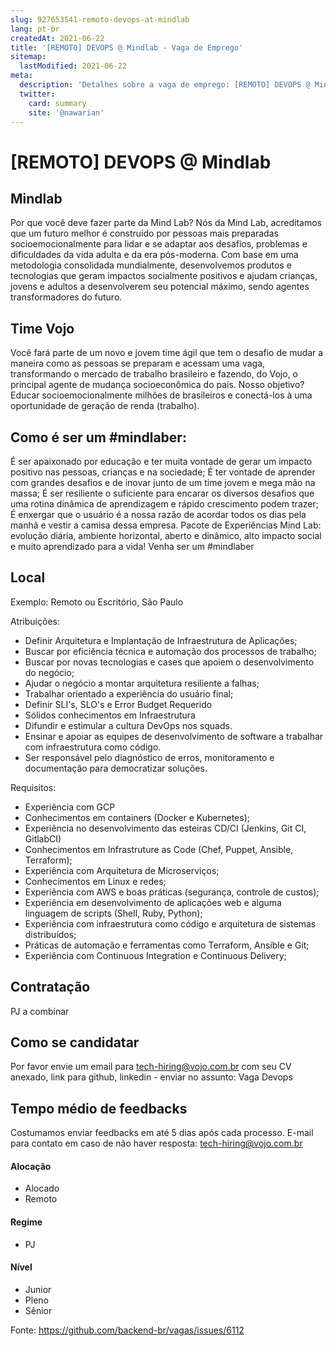 ```yaml
---
slug: 927653541-remoto-devops-at-mindlab
lang: pt-br
createdAt: 2021-06-22
title: '[REMOTO] DEVOPS @ Mindlab - Vaga de Emprego'
sitemap:
  lastModified: 2021-06-22
meta:
  description: 'Detalhes sobre a vaga de emprego: [REMOTO] DEVOPS @ Mindlab'
  twitter:
    card: summary
    site: '@nawarian'
---
```


# [REMOTO] DEVOPS @ Mindlab

## Mindlab
Por que você deve fazer parte da Mind Lab?
Nós da Mind Lab, acreditamos que um futuro melhor é construído por pessoas mais preparadas socioemocionalmente para lidar e se adaptar aos desafios, problemas e dificuldades da vida adulta e da era pós-moderna. Com base em uma metodologia consolidada mundialmente, desenvolvemos produtos e tecnologias que geram impactos socialmente positivos e ajudam crianças, jovens e adultos a desenvolverem seu potencial máximo, sendo agentes transformadores do futuro.
## Time Vojo
Você fará parte de um novo e jovem time ágil que tem o desafio de mudar a maneira como as pessoas se preparam e acessam uma vaga, transformando o mercado de trabalho brasileiro e fazendo, do Vojo, o principal agente de mudança socioeconômica do país. Nosso objetivo? Educar socioemocionalmente milhões de brasileiros e conectá-los à uma oportunidade de geração de renda (trabalho).
## Como é ser um #mindlaber:
É ser apaixonado por educação e ter muita vontade de gerar um impacto positivo nas pessoas, crianças e na sociedade;
É ter vontade de aprender com grandes desafios e de inovar junto de um time jovem e mega mão na massa;
É ser resiliente o suficiente para encarar os diversos desafios que uma rotina dinâmica de aprendizagem e rápido crescimento podem trazer;
É enxergar que o usuário é a nossa razão de acordar todos os dias pela manhã e vestir a camisa dessa empresa.
Pacote de Experiências Mind Lab: evolução diária, ambiente horizontal, aberto e dinâmico, alto impacto social e muito aprendizado para a vida!
Venha ser um #mindlaber

## Local
Exemplo: Remoto ou Escritório, São Paulo

Atribuições: 
* Definir Arquitetura e Implantação de Infraestrutura de Aplicações;
* Buscar por eficiência técnica e automação dos processos de trabalho;
* Buscar por novas tecnologias e cases que apoiem o desenvolvimento do negócio;
* Ajudar o negócio a montar arquitetura resiliente a falhas;
* Trabalhar orientado a experiência do usuário final;
* Definir SLI's, SLO's e Error Budget Requerido
* Sólidos conhecimentos em Infraestrutura
* Difundir e estimular a cultura DevOps nos squads.
* Ensinar e apoiar as equipes de desenvolvimento de software a trabalhar com infraestrutura como código.
* Ser responsável pelo diagnóstico de erros, monitoramento e documentação para democratizar soluções.

Requisitos:
* Experiência com GCP
* Conhecimentos em containers (Docker e Kubernetes);
* Experiência no desenvolvimento das esteiras CD/CI (Jenkins, Git CI, GitlabCI)
* Conhecimentos em Infrastruture as Code (Chef, Puppet, Ansible, Terraform);
* Experiência com Arquitetura de Microserviços;
* Conhecimentos em Linux e redes;
* Experiência com AWS e boas práticas (segurança, controle de custos);
* Experiência em desenvolvimento de aplicações web e alguma linguagem de scripts (Shell, Ruby, Python);
* Experiência com infraestrutura como código e arquitetura de sistemas distribuídos;
* Práticas de automação e ferramentas como Terraform, Ansible e Git;
* Experiência com Continuous Integration e Continuous Delivery;

## Contratação

PJ a combinar

## Como se candidatar

Por favor envie um email para tech-hiring@vojo.com.br com seu CV anexado, link para github, linkedin - enviar no assunto: Vaga Devops

## Tempo médio de feedbacks

Costumamos enviar feedbacks em até 5 dias após cada processo.
E-mail para contato em caso de não haver resposta: tech-hiring@vojo.com.br


#### Alocação
- Alocado
- Remoto

#### Regime
- PJ

#### Nível
- Junior
- Pleno
- Sênior


Fonte: https://github.com/backend-br/vagas/issues/6112